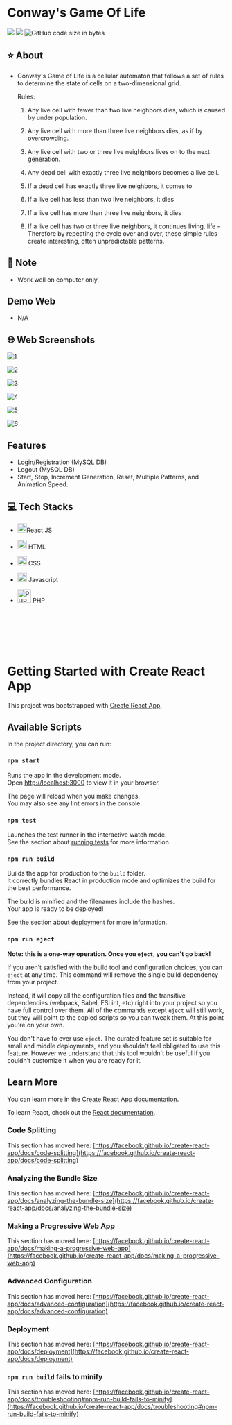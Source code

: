 # Conway's Game Of Life
<img src="https://img.shields.io/github/stars/minhle28/Conway-s_Game_Of_Life"/> <img src="https://img.shields.io/github/issues/minhle28/Conway-s_Game_Of_Life"/> ![GitHub code size in bytes](https://img.shields.io/github/languages/code-size/minhle28/Conway-s_Game_Of_Life)

## ⭐ About 
* Conway's Game of Life is a cellular automaton that follows a set of rules to determine the state of cells on a two-dimensional grid.

  Rules:
  1. Any live cell with fewer than two live neighbors dies, which is caused by under population. 

  2. Any live cell with more than three live neighbors dies, as if by overcrowding. 

  3. Any live cell with two or three live neighbors lives on to the next generation. 

  4. Any dead cell with exactly three live neighbors becomes a live cell.

  5. If a dead cell has exactly three live neighbors, it comes to

  6. If a live cell has less than two live neighbors, it dies

  7. If a live cell has more than three live neighbors, it dies

  8. If a live cell has two or three live neighbors, it continues living. life - Therefore by repeating the cycle over and over, these simple rules create interesting, often unpredictable patterns.

## 📝 Note
* Work well on computer only.


## Demo Web
* N/A


## 🌐 Web Screenshots
![1](https://user-images.githubusercontent.com/114270231/236593206-cf02a873-c43d-43c2-a0a0-1d78a0bf58e7.png)

![2](https://user-images.githubusercontent.com/114270231/236593214-98af3095-2824-4ee9-84a3-6e0652fe09cb.png)

![3](https://user-images.githubusercontent.com/114270231/236593216-3855c20c-8bbb-49aa-b6d9-45e578422118.png)

![4](https://user-images.githubusercontent.com/114270231/236593218-269980b7-eb63-4653-a045-59ffd9452390.png)

![5](https://user-images.githubusercontent.com/114270231/236593225-74c306a3-c785-4258-989d-477a5d788029.png)

![6](https://user-images.githubusercontent.com/114270231/236593228-74314a90-e17e-48fa-b430-e2ab948bcb8a.png)


## Features
* Login/Registration (MySQL DB)
* Logout (MySQL DB)
* Start, Stop, Increment Generation, Reset, Multiple Patterns, and Animation Speed.



## 💻 Tech Stacks
* <a href="https://reactjs.org/" title="React"><img src="https://github.com/get-icon/geticon/raw/master/icons/react.svg" alt="React" width="21px" height="21px"></a>React JS

* <a href="#" title="HTML"><img src="https://github.com/get-icon/geticon/raw/master/icons/html-5.svg" alt="HTML" width="21px" height="21px"></a> HTML 

* <a href="#" title="CSS"><img src="https://github.com/get-icon/geticon/raw/master/icons/css-3.svg" alt="CSS" width="21px" height="21px"></a> CSS

* <a href="https://developer.mozilla.org/en-US/docs/Web/JavaScript" title="JavaScript"><img src="https://github.com/get-icon/geticon/raw/master/icons/javascript.svg" alt="JavaScript" width="21px" height="21px"></a> Javascript

* <a href="https://php.net/" title="PHP"><img src="https://github.com/get-icon/geticon/raw/master/icons/php.svg" alt="PHP" width="31px" height="31px"></a> PHP

<br><br><br><br><br>
# Getting Started with Create React App

This project was bootstrapped with [Create React App](https://github.com/facebook/create-react-app).

## Available Scripts

In the project directory, you can run:

### `npm start`

Runs the app in the development mode.\
Open [http://localhost:3000](http://localhost:3000) to view it in your browser.

The page will reload when you make changes.\
You may also see any lint errors in the console.

### `npm test`

Launches the test runner in the interactive watch mode.\
See the section about [running tests](https://facebook.github.io/create-react-app/docs/running-tests) for more information.

### `npm run build`

Builds the app for production to the `build` folder.\
It correctly bundles React in production mode and optimizes the build for the best performance.

The build is minified and the filenames include the hashes.\
Your app is ready to be deployed!

See the section about [deployment](https://facebook.github.io/create-react-app/docs/deployment) for more information.

### `npm run eject`

**Note: this is a one-way operation. Once you `eject`, you can't go back!**

If you aren't satisfied with the build tool and configuration choices, you can `eject` at any time. This command will remove the single build dependency from your project.

Instead, it will copy all the configuration files and the transitive dependencies (webpack, Babel, ESLint, etc) right into your project so you have full control over them. All of the commands except `eject` will still work, but they will point to the copied scripts so you can tweak them. At this point you're on your own.

You don't have to ever use `eject`. The curated feature set is suitable for small and middle deployments, and you shouldn't feel obligated to use this feature. However we understand that this tool wouldn't be useful if you couldn't customize it when you are ready for it.

## Learn More

You can learn more in the [Create React App documentation](https://facebook.github.io/create-react-app/docs/getting-started).

To learn React, check out the [React documentation](https://reactjs.org/).

### Code Splitting

This section has moved here: [https://facebook.github.io/create-react-app/docs/code-splitting](https://facebook.github.io/create-react-app/docs/code-splitting)

### Analyzing the Bundle Size

This section has moved here: [https://facebook.github.io/create-react-app/docs/analyzing-the-bundle-size](https://facebook.github.io/create-react-app/docs/analyzing-the-bundle-size)

### Making a Progressive Web App

This section has moved here: [https://facebook.github.io/create-react-app/docs/making-a-progressive-web-app](https://facebook.github.io/create-react-app/docs/making-a-progressive-web-app)

### Advanced Configuration

This section has moved here: [https://facebook.github.io/create-react-app/docs/advanced-configuration](https://facebook.github.io/create-react-app/docs/advanced-configuration)

### Deployment

This section has moved here: [https://facebook.github.io/create-react-app/docs/deployment](https://facebook.github.io/create-react-app/docs/deployment)

### `npm run build` fails to minify

This section has moved here: [https://facebook.github.io/create-react-app/docs/troubleshooting#npm-run-build-fails-to-minify](https://facebook.github.io/create-react-app/docs/troubleshooting#npm-run-build-fails-to-minify)
